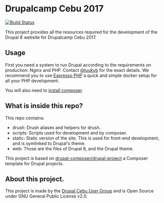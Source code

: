 # Drupalcamp Cebu 2017

[![Build Status](https://travis-ci.org/Luukyb/drupalcampcebu2017.svg?branch=develop)](https://travis-ci.org/Luukyb/drupalcampcebu2017)

This project provides all the resources required for the development of the Drupal 8 website for Drupalcamp Cebu 2017.

## Usage

First you need a system to run Drupal according to the requirements on production: Nginx and PHP. Contact [@luukyb](https://github.com/Luukyb) for the exact details. We recommend you to use [Expresso PHP](https://github.com/expresso-php/expresso-php) a quick and simple docker setup for all your PHP development.

You will also need to [install composer](https://getcomposer.org/doc/00-intro.md#installation-linux-unix-osx).

## What is inside this repo?

This repo contains:

* drush: Drush aliases and helpers for drush.
* scripts: Scripts used for development and by composer.
* static: Static version of the site. This is used for front-end development, and is symlinked 
  to Drupal's theme.
* web: Those are the files of Drupal 8, and the Drupal theme.

This project is based on [drupal-composer/drupal-project](https://github.com/drupal-composer/drupal-project) 
a Composer template for Drupal projects.

## About this project.

This project is made by the [Drupal Cebu User Group](https://www.facebook.com/groups/drupalcebu/)
and is Open Source under GNU General Public License v2.0.
